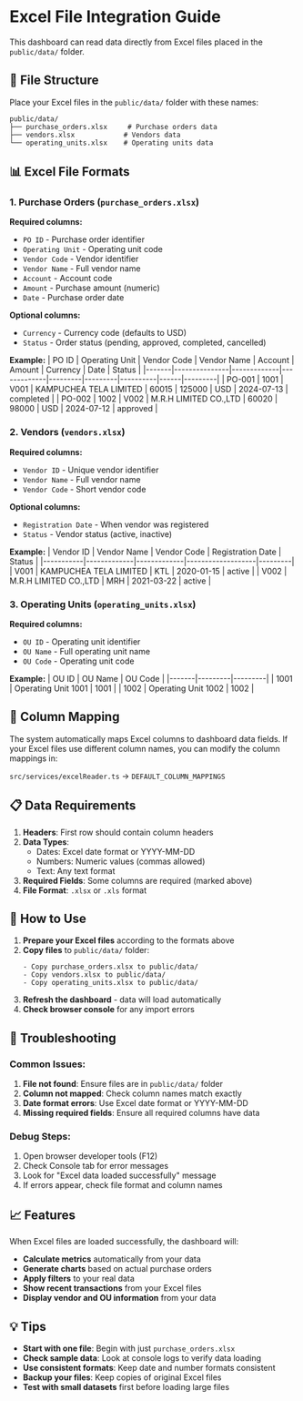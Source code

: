 # Excel File Integration Guide

This dashboard can read data directly from Excel files placed in the `public/data/` folder. 

## 📁 File Structure

Place your Excel files in the `public/data/` folder with these names:

```
public/data/
├── purchase_orders.xlsx     # Purchase orders data
├── vendors.xlsx            # Vendors data  
└── operating_units.xlsx    # Operating units data
```

## 📊 Excel File Formats

### 1. Purchase Orders (`purchase_orders.xlsx`)

**Required columns:**
- `PO ID` - Purchase order identifier
- `Operating Unit` - Operating unit code
- `Vendor Code` - Vendor identifier  
- `Vendor Name` - Full vendor name
- `Account` - Account code
- `Amount` - Purchase amount (numeric)
- `Date` - Purchase order date

**Optional columns:**
- `Currency` - Currency code (defaults to USD)
- `Status` - Order status (pending, approved, completed, cancelled)

**Example:**
| PO ID | Operating Unit | Vendor Code | Vendor Name | Account | Amount | Currency | Date | Status |
|-------|---------------|-------------|-------------|---------|---------|----------|------|---------|
| PO-001 | 1001 | V001 | KAMPUCHEA TELA LIMITED | 60015 | 125000 | USD | 2024-07-13 | completed |
| PO-002 | 1002 | V002 | M.R.H LIMITED CO.,LTD | 60020 | 98000 | USD | 2024-07-12 | approved |

### 2. Vendors (`vendors.xlsx`)

**Required columns:**
- `Vendor ID` - Unique vendor identifier
- `Vendor Name` - Full vendor name
- `Vendor Code` - Short vendor code

**Optional columns:**
- `Registration Date` - When vendor was registered
- `Status` - Vendor status (active, inactive)

**Example:**
| Vendor ID | Vendor Name | Vendor Code | Registration Date | Status |
|-----------|-------------|-------------|-------------------|---------|
| V001 | KAMPUCHEA TELA LIMITED | KTL | 2020-01-15 | active |
| V002 | M.R.H LIMITED CO.,LTD | MRH | 2021-03-22 | active |

### 3. Operating Units (`operating_units.xlsx`)

**Required columns:**
- `OU ID` - Operating unit identifier
- `OU Name` - Full operating unit name
- `OU Code` - Operating unit code

**Example:**
| OU ID | OU Name | OU Code |
|-------|---------|---------|
| 1001 | Operating Unit 1001 | 1001 |
| 1002 | Operating Unit 1002 | 1002 |

## 🔧 Column Mapping

The system automatically maps Excel columns to dashboard data fields. If your Excel files use different column names, you can modify the column mappings in:

`src/services/excelReader.ts` → `DEFAULT_COLUMN_MAPPINGS`

## 📋 Data Requirements

1. **Headers**: First row should contain column headers
2. **Data Types**: 
   - Dates: Excel date format or YYYY-MM-DD
   - Numbers: Numeric values (commas allowed)
   - Text: Any text format
3. **Required Fields**: Some columns are required (marked above)
4. **File Format**: `.xlsx` or `.xls` format

## 🚀 How to Use

1. **Prepare your Excel files** according to the formats above
2. **Copy files** to `public/data/` folder:
   ```
   - Copy purchase_orders.xlsx to public/data/
   - Copy vendors.xlsx to public/data/
   - Copy operating_units.xlsx to public/data/
   ```
3. **Refresh the dashboard** - data will load automatically
4. **Check browser console** for any import errors

## 🐛 Troubleshooting

### Common Issues:

1. **File not found**: Ensure files are in `public/data/` folder
2. **Column not mapped**: Check column names match exactly
3. **Date format errors**: Use Excel date format or YYYY-MM-DD
4. **Missing required fields**: Ensure all required columns have data

### Debug Steps:

1. Open browser developer tools (F12)
2. Check Console tab for error messages
3. Look for "Excel data loaded successfully" message
4. If errors appear, check file format and column names

## 📈 Features

When Excel files are loaded successfully, the dashboard will:

- **Calculate metrics** automatically from your data
- **Generate charts** based on actual purchase orders
- **Apply filters** to your real data
- **Show recent transactions** from your Excel files
- **Display vendor and OU information** from your data

## 💡 Tips

- **Start with one file**: Begin with just `purchase_orders.xlsx`
- **Check sample data**: Look at console logs to verify data loading
- **Use consistent formats**: Keep date and number formats consistent
- **Backup your files**: Keep copies of original Excel files
- **Test with small datasets** first before loading large files

